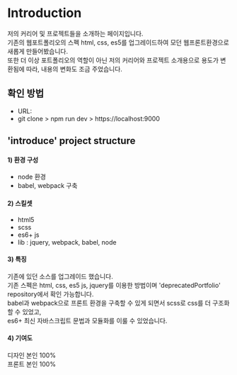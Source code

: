 # Introduction
저의 커리어 및 프로젝트들을 소개하는 페이지입니다.<br>
기존의 웹포트폴리오의 스펙 html, css, es5를 업그레이드하여 모던 웹프론트환경으로 새롭게 만들어봤습니다.<br>
또한 더 이상 포트폴리오의 역할이 아닌 저의 커리어와 프로젝트 소개용으로 용도가 변환됨에 따라, 내용의 변화도 조금 주었습니다.

## 확인 방법
- URL:
- git clone > npm run dev > https://localhost:9000

## 'introduce' project structure
#### 1) 환경 구성
- node 환경
- babel, webpack 구축

#### 2) 스킬셋
- html5
- scss
- es6+ js
- lib : jquery, webpack, babel, node

#### 3) 특징
기존에 있던 소스를 업그레이드 했습니다.<br>
기존 스펙은 html, css, es5 js, jquery를 이용한 방법이며 'deprecatedPortfolio' repository에서 확인 가능합니다.<br>
babel과 webpack으로 프론트 환경을 구축할 수 있게 되면서 scss로 css를 더 구조화할 수 있었고,<br>
es6+ 최신 자바스크립트 문법과 모듈화를 이룰 수 있었습니다.

#### 4) 기여도
디자인 본인 100%<br>
프론트 본인 100%
